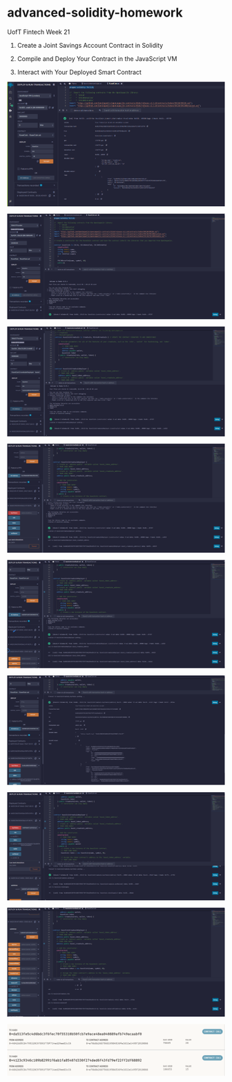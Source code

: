 # advanced-solidity-homework
UofT Fintech Week 21

1. Create a Joint Savings Account Contract in Solidity

2. Compile and Deploy Your Contract in the JavaScript VM

3. Interact with Your Deployed Smart Contract

![Creation of Kasei Coin Contract](./createdContract.PNG)

![Deployment](./deployment.PNG)

![Crowdsale Deployed](./crowdsaleDeployed.PNG)

![Solidity Address](./solidityAddress.PNG)

![Kasei Coin Address](./kaseiCoinAddress.PNG)

![Buy Tokens](./buyTokens.PNG)

![Buy and Raised](./buyAndRaised.PNG)

![Check Balances](./checkedBalance.PNG)

![Transaction Values](./transactionValues.PNG)